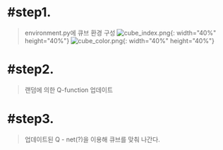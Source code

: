# #step1. 
> environment.py에 큐브 환경 구성
![cube_index.png](https://github.com/SpicyKong/My_HighSchool/blob/c6a1bb878449bd1d1e1caa16b87fb0ad67078ed2/cube/cube_index.png){: width="40%" height="40%"}
![cube_color.png](https://github.com/SpicyKong/My_HighSchool/blob/c6a1bb878449bd1d1e1caa16b87fb0ad67078ed2/cube/cube_color.png){: width="40%" height="40%"}
# #step2. 
> 랜덤에 의한 Q-function 업데이트
# #step3. 
> 업데이트된 Q - net(?)을 이용해 큐브를 맞춰 나간다.
